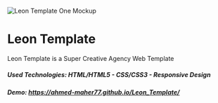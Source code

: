 ![Leon Template One Mockup](https://github.com/Ahmed-Maher77/Leon_Template/assets/112467034/c3d9a99e-4b49-4b57-b478-02534cd71618)

# Leon Template
Leon Template is a Super Creative Agency Web Template
##### Used Technologies: HTML/HTML5 - CSS/CSS3 - Responsive Design
##### Demo: https://ahmed-maher77.github.io/Leon_Template/
